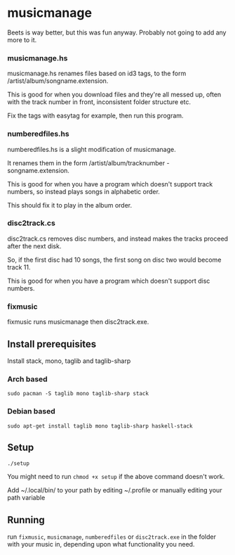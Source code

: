 # musicmanage

Beets is way better, but this was fun anyway. Probably not going to add any more to it.

### musicmanage.hs

musicmanage.hs renames files based on id3 tags, to the form /artist/album/songname.extension.

This is good for when you download files and they're all messed up, often with the track number in front, inconsistent folder structure etc. 

Fix the tags with easytag for example, then run this program.

### numberedfiles.hs

numberedfiles.hs is a slight modification of musicmanage.

It renames them in the form /artist/album/tracknumber - songname.extension.

This is good for when you have a program which doesn't support track numbers, so instead plays songs in alphabetic order.

This should fix it to play in the album order.

### disc2track.cs

disc2track.cs removes disc numbers, and instead makes the tracks proceed after the next disk.

So, if the first disc had 10 songs, the first song on disc two would become track 11.

This is good for when you have a program which doesn't support disc numbers.

### fixmusic

fixmusic runs musicmanage then disc2track.exe.

## Install prerequisites

Install stack, mono, taglib and taglib-sharp

### Arch based

`sudo pacman -S taglib mono taglib-sharp stack`

### Debian based 

`sudo apt-get install taglib mono taglib-sharp haskell-stack`

## Setup

`./setup`

You might need to run `chmod +x setup` if the above command doesn't work.

Add ~/.local/bin/ to your path by editing ~/.profile or manually editing your path variable

## Running

run `fixmusic`, `musicmanage`, `numberedfiles` or `disc2track.exe` in the folder with your music in, depending upon what functionality you need.
